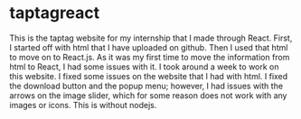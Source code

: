 # taptagreact
This is the taptag website for my internship that I made through React. First, I started off with html that I have uploaded on github. Then I used that html to move on to React.js. As it was my first time to move the information from html to React, I had some issues with it. I took around a week to work on this website. I fixed some issues on the website that I had with html. I fixed the download button and the popup menu; however, I had issues with the arrows on the image slider, which for some reason does not work with any images or icons. This is without nodejs.
